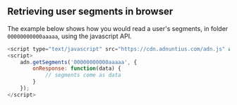 
## Retrieving user segments in browser

The example below shows how you would read a user's segments, in folder `00000000000aaaaa`, using the javascript API.

```javascript
<script type="text/javascript" src="https://cdn.adnuntius.com/adn.js" async></script>
<script>
    adn.getSegments('00000000000aaaaa', {
        onResponse: function(data) {
            // segments come as data
        }
    });
</script>
````
